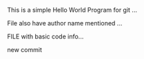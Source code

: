    This is a simple Hello World Program for git ... 

   File also have author name mentioned ...

   FILE with basic code info...

   new commit
   

   
































































